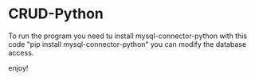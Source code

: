 # CRUD-Python

To run the program you need tu install mysql-connector-python with this code "pip install mysql-connector-python"
you can modify the database access.

enjoy!

